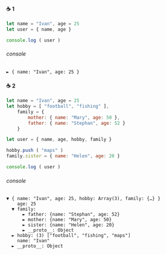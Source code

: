 #### :coffee: 1

```javascript
let name = "Ivan", age = 25
let user = { name, age }

console.log ( user )
```

###### console

```console
► { name: "Ivan", age: 25 }
```

#### :coffee: 2

```javascript
let name = "Ivan", age = 25
let hobby = [ "football", "fishing" ],
    family = {
        mother: { name: "Mary", age: 50 },
        father: { name: "Stephan", age: 52 }
    }

let user = { name, age, hobby, family }

hobby.push ( "maps" )
family.sister = { name: "Helen", age: 20 }

console.log ( user )
```

###### console

```console
▼ { name: "Ivan", age: 25, hobby: Array(3), family: {…} }
    age: 25
  ▼ family:
      ► father: {name: "Stephan", age: 52}
      ► mother: {name: "Mary", age: 50}
      ► sister: {name: "Helen", age: 20}
      ► __proto__: Object
  ► hobby: (3) ["football", "fishing", "maps"]
    name: "Ivan"
  ► __proto__: Object
```